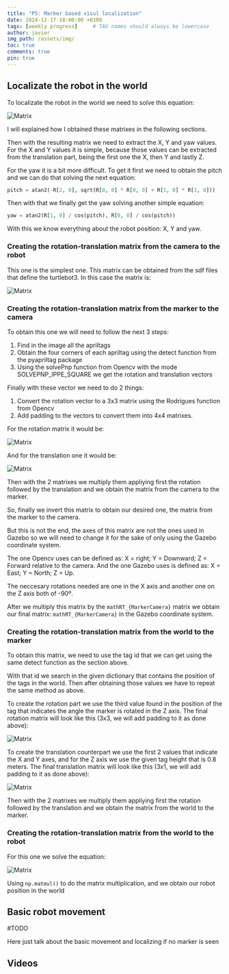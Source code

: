 ```yaml
---
title: "P5: Marker based visul localization"
date: 2024-12-17 18:00:00 +0100
tags: [weekly progress]     # TAG names should always be lowercase
author: javier
img_path: /assets/img/
toc: true
comments: true
pin: true
---
```


## Localizate the robot in the world

To localizate the robot in the world we need to solve this equation:

![Matrix](p5-2.png)

I will explained how I obtained these matrixes in the following sections.

Then with the resulting matrix we need to extract the X, Y and yaw values. For the X and Y values it is simple, because those values can be extracted from the translation part, being the first one the X, then Y and lastly Z.

For the yaw it is a bit more difficult. To get it first we need to obtain the pitch and we can do that solving the next equation:

```python
pitch = atan2(-R[2, 0], sqrt(R[0, 0] * R[0, 0] + R[1, 0] * R[1, 0]))
```

Then with that we finally get the yaw solving another simple equation:

```python
yaw = atan2(R[1, 0] / cos(pitch), R[0, 0] / cos(pitch))
```

With this we know everything about the robot position: X, Y and yaw.

### Creating the rotation-translation matrix from the camera to the robot

This one is the simplest one. This matrix can be obtained from the sdf files that define the turtlebot3. In this case the matrix is:

![Matrix](p5-3.png)

### Creating the rotation-translation matrix from the marker to the camera

To obtain this one we will need to follow the next 3 steps:

1. Find in the image all the apriltags
2. Obtain the four corners of each apriltag using the detect function from the pyapriltag package
3. Using the solvePnp function from Opencv with the mode SOLVEPNP_IPPE_SQUARE we get the rotation and translation vectors

Finally with these vector we need to do 2 things:

1. Convert the rotation vector to a 3x3 matrix using the Rodrigues function from Opencv
2. Add padding to the vectors to convert them into 4x4 matrixes.

For the rotation matrix it would be:

![Matrix](p5-4.png)

And for the translation one it would be:

![Matrix](p5-5.png)

Then with the 2 matrixes we multiply them appliying first the rotation followed by the translation and we obtain the matrix from the camera to the marker.

So, finally we invert this matrix to obtain our desired one, the matrix from the marker to the camera.

But this is not the end, the axes of this matrix are not the ones used in Gazebo so we will need to change it for the sake of only using the Gazebo coordinate system.

The one Opencv uses can be defined as: X = right; Y = Downward; Z = Forward relative to the camera. And the one Gazebo uses is defined as: X = East; Y = North; Z = Up.

The neccesary rotations needed are one in the X axis and another one on the Z axis both of -90º.

After we multiply this matrix by the ```mathRT_{MarkerCamera}``` matrix we obtain our final matrix: ```mathRT_{MarkerCamera}``` in the Gazebo coordinate system.

### Creating the rotation-translation matrix from the world to the marker

To obtain this matrix, we need to use the tag id that we can get using the same detect function as the section above.

With that id we search in the given dictionary that contains the position of the tags in the world. Then after obtaining those values we have to repeat the same method as above.

To create the rotation part we use the third value found in the position of the tag that indicates the angle the marker is rotated in the Z axis. The final rotation matrix will look like this (3x3, we will add padding to it as done above):

![Matrix](p5-6.png)

To create the translation counterpart we use the first 2 values that indicate the X and Y axes, and for the Z axis we use the given tag height that is 0.8 meters. The final translation matrix will look like this (3x1, we will add padding to it as done above):

![Matrix](p5-7.png)

Then with the 2 matrixes we multiply them appliying first the rotation followed by the translation and we obtain the matrix from the world to the marker.

### Creating the rotation-translation matrix from the world to the robot

For this one we solve the equation:

![Matrix](p5-2.png)

Using `np.matmul()` to do the matrix multiplication, and we obtain our robot position in the world

## Basic robot movement

#TODO

Here just talk about the basic movement and localizing if no marker is seen

## Videos

